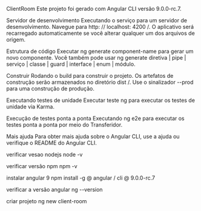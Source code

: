 ClientRoom
Este projeto foi gerado com Angular CLI versão 9.0.0-rc.7.

Servidor de desenvolvimento
Executando o serviço para um servidor de desenvolvimento. Navegue para http: // localhost: 4200 /. O aplicativo será recarregado automaticamente se você alterar qualquer um dos arquivos de origem.

Estrutura de código
Executar ng generate component-name para gerar um novo componente. Você também pode usar ng generate diretiva | pipe | serviço | classe | guard | interface | enum | módulo.

Construir
Rodando o build para construir o projeto. Os artefatos de construção serão armazenados no diretório dist /. Use o sinalizador --prod para uma construção de produção.

Executando testes de unidade
Executar teste ng para executar os testes de unidade via Karma.

Execução de testes ponta a ponta
Executando ng e2e para executar os testes ponta a ponta por meio do Transferidor.

Mais ajuda
Para obter mais ajuda sobre o Angular CLI, use a ajuda ou verifique o README do Angular CLI.

verificar vesao nodejs
node -v

verificar versão npm
npm -v

instalar angular 9
npm install -g @ angular / cli @ 9.0.0-rc.7

verificar a versão angular
ng --version

criar projeto
ng new client-room





